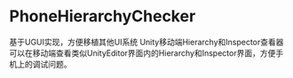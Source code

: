 # PhoneHierarchyChecker
基于UGUI实现，方便移植其他UI系统
Unity移动端Hierarchy和Inspector查看器
可以在移动端查看类似UnityEditor界面内的Hierarchy和Inspector界面，方便手机上的调试问题。
